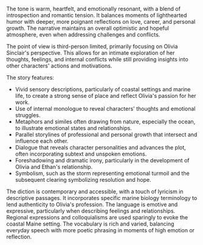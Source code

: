 
<tone>The tone is warm, heartfelt, and emotionally resonant, with a blend of introspection and romantic tension. It balances moments of lighthearted humor with deeper, more poignant reflections on love, career, and personal growth. The narrative maintains an overall optimistic and hopeful atmosphere, even when addressing challenges and conflicts.</tone>

<pov>The point of view is third-person limited, primarily focusing on Olivia Sinclair's perspective. This allows for an intimate exploration of her thoughts, feelings, and internal conflicts while still providing insights into other characters' actions and motivations.</pov>

<litdev>The story features:
- Vivid sensory descriptions, particularly of coastal settings and marine life, to create a strong sense of place and reflect Olivia's passion for her work.
- Use of internal monologue to reveal characters' thoughts and emotional struggles.
- Metaphors and similes often drawing from nature, especially the ocean, to illustrate emotional states and relationships.
- Parallel storylines of professional and personal growth that intersect and influence each other.
- Dialogue that reveals character personalities and advances the plot, often incorporating subtext and unspoken emotions.
- Foreshadowing and dramatic irony, particularly in the development of Olivia and Ethan's relationship.
- Symbolism, such as the storm representing emotional turmoil and the subsequent clearing symbolizing resolution and hope.</litdev>

<lexchoice>The diction is contemporary and accessible, with a touch of lyricism in descriptive passages. It incorporates specific marine biology terminology to lend authenticity to Olivia's profession. The language is emotive and expressive, particularly when describing feelings and relationships. Regional expressions and colloquialisms are used sparingly to evoke the coastal Maine setting. The vocabulary is rich and varied, balancing everyday speech with more poetic phrasing in moments of high emotion or reflection.</lexchoice>
